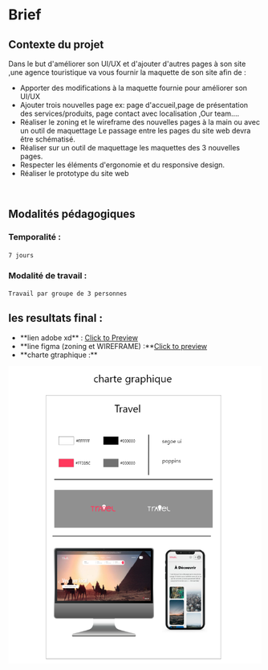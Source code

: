 # Brief
## Contexte du projet
Dans le but d'améliorer son UI/UX et d'ajouter d'autres pages à son site ,une agence touristique va vous fournir la maquette de son site afin de :
<br>
<ul>
  <li>Apporter des modifications à la maquette fournie pour améliorer son UI/UX</li>
 <li>Ajouter trois nouvelles page ex: page d'accueil,page de présentation des services/produits, page contact avec localisation ,Our team….</li>
 <li>Réaliser le zoning et le wireframe des nouvelles pages à la main ou avec un outil de maquettage Le passage entre les pages du site web devra être schématisé.</li>
 <li>Réaliser sur un outil de maquettage les maquettes des 3 nouvelles pages.</li>
  <li>Respecter les éléments d'ergonomie et du responsive design.</li>
  <li>Réaliser le prototype du site web</li>
 </ul>
<br>

## Modalités pédagogiques
### Temporalité :

`7 jours`

### Modalité de travail :

`Travail par groupe de 3 personnes`

## les resultats final :
<ul>
<li>**lien adobe xd** : <a href="https://xd.adobe.com/view/1629bca7-498d-4c80-9218-1ad9f09af0ca-437a/screen/088b9618-2ce2-4384-828d-473475ac58ce?fullscreen">Click to Preview</a></li>

<li>**line figma (zoning et WIREFRAME) :**<a href=" https://www.figma.com/file/DoY7A6VpQRje80HPe8pNRs/Untitled?node-id=102%3A18">Click to preview</a></li>

<li>**charte gtraphique :**</li>

</ul>
<img src="charte graphique.png" alt="charte graphique"/>
